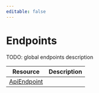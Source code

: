 ```yaml
---
editable: false
---
```


# Endpoints
TODO: global endpoints description

Resource | Description
--- | ---
[ApiEndpoint](ApiEndpoint/index.md) | 